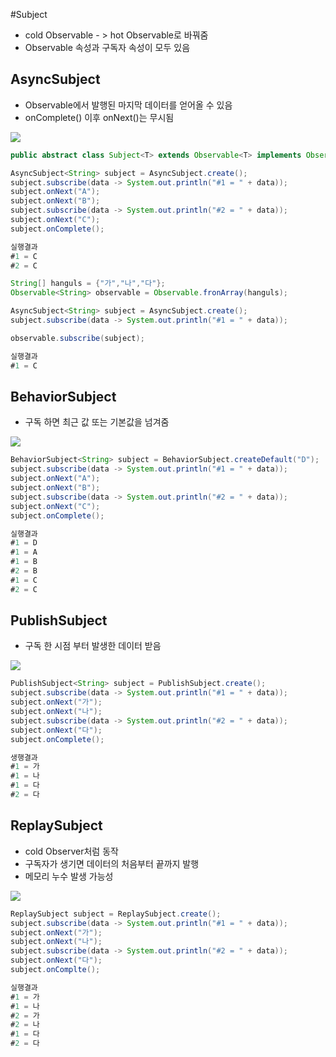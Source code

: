 #Subject
 * cold Observable - > hot Observable로 바꿔줌
 * Observable 속성과 구독자 속성이 모두 있음

## AsyncSubject
 * Observable에서 발행된 마지막 데이터를 얻어올 수 있음
 * onComplete() 이후 onNext()는 무시됨
 
<img src="http://reactivex.io/documentation/operators/images/S.AsyncSubject.png"/>

```Java
public abstract class Subject<T> extends Observable<T> implements Observer<T>
```
```Java
AsyncSubject<String> subject = AsyncSubject.create();
subject.subscribe(data -> System.out.println("#1 = " + data));
subject.onNext("A");
subject.onNext("B");
subject.subscribe(data -> System.out.println("#2 = " + data));
subject.onNext("C");
subject.onComplete();

실행결과
#1 = C
#2 = C
```
```java
String[] hanguls = {"가","나","다"};
Observable<String> observable = Observable.fronArray(hanguls);

AsyncSubject<String> subject = AsyncSubject.create();
subject.subscribe(data -> System.out.println("#1 = " + data));

observable.subscribe(subject);

실행결과
#1 = C
```

## BehaviorSubject
 * 구독 하면 최근 값 또는 기본값을 넘겨줌
 
<img src="http://reactivex.io/documentation/operators/images/S.BehaviorSubject.png"/>

```java
BehaviorSubject<String> subject = BehaviorSubject.createDefault("D");
subject.subscribe(data -> System.out.println("#1 = " + data));
subject.onNext("A");
subject.onNext("B");
subject.subscribe(data -> System.out.println("#2 = " + data));
subject.onNext("C");
subject.onComplete();

실행결과
#1 = D
#1 = A
#1 = B
#2 = B
#1 = C
#2 = C
```

## PublishSubject
 * 구독 한 시점 부터 발생한 데이터 받음
 
<img src="http://reactivex.io/documentation/operators/images/S.PublishSubject.png"/>

```java
PublishSubject<String> subject = PublishSubject.create();
subject.subscribe(data -> System.out.println("#1 = " + data));
subject.onNext("가");
subject.onNext("나");
subject.subscribe(data -> System.out.println("#2 = " + data));
subject.onNext("다");
subject.onComplete();

생행결과
#1 = 가
#1 = 나
#1 = 다
#2 = 다
```

## ReplaySubject
 * cold Observer처럼 동작
 * 구독자가 생기면 데이터의 처음부터 끝까지 발행
 * 메모리 누수 발생 가능성
 
<img src="http://reactivex.io/documentation/operators/images/S.ReplaySubject.png"/>

```java
ReplaySubject subject = ReplaySubject.create();
subject.subscribe(data -> System.out.println("#1 = " + data));
subject.onNext("가");
subject.onNext("나");
subject.subscribe(data -> System.out.println("#2 = " + data));
subject.onNext("다");
subject.onComplte();

실행결과
#1 = 가
#1 = 나
#2 = 가
#2 = 나
#1 = 다
#2 = 다
```
